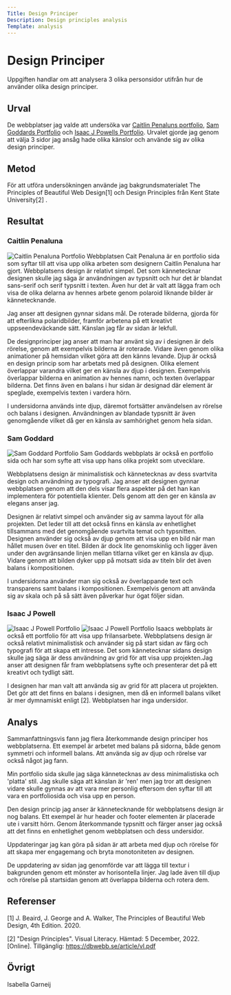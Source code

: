 ```yaml
---
Title: Design Principer
Description: Design principles analysis
Template: analysis
---
```


Design Principer
=======================

Uppgiften handlar om att analysera 3 olika personsidor utifrån hur de använder olika design principer. 

Urval
-----------------------

De webbplatser jag valde att undersöka var [Caitlin Penaluns portfolio](https://www.caitpenaluna.com/), [Sam Goddards Portfolio](https://samgoddard.co.uk/) och [Isaac J Powells Portfolio](https://www.ijpowell.co.uk/). Urvalet gjorde jag genom att välja 3 sidor jag ansåg hade olika känslor och använde sig av olika design principer. 

Metod
-----------------------
För att utföra undersökningen använde jag bakgrundsmaterialet The Principles of Beautiful Web Design[1] och Design Principles från Kent State University[2] . 

Resultat
-----------------------

### Caitlin Penaluna
![Caitlin Penaluna Portfolio](%base_url%/image/cait.png?q=50)
Webbplatsen Cait Penaluna är en portfolio sida som syftar till att visa upp olika arbeten som designern Caitlin Penaluna har gjort. Webbplatsens design är relativt simpel. Det som kännetecknar designen skulle jag säga är användningen av typsnitt och hur det är blandat sans-serif och serif typsnitt i texten. Även hur det är valt att lägga fram och visa de olika delarna av hennes arbete genom polaroid liknande bilder är kännetecknande. 

Jag anser att designen gynnar sidans mål. De roterade bilderna, gjorda för att efterlikna polaridbilder, framför arbetena på ett kreativt uppseendeväckande sätt. Känslan jag får av sidan är lekfull.

De designprinciper jag anser att man har använt sig av i designen är dels rörelse, genom att exempelvis bilderna är roterade. Vidare även genom olika animationer på hemsidan vilket göra att den känns levande. Djup är också en design princip som har arbetats med på designen. Olika element överlappar varandra vilket ger en känsla av djup i designen. Exempelvis överlappar bilderna en animation av hennes namn, och texten överlappar bilderna. Det finns även en balans i hur sidan är designad där element är speglade, exempelvis texten i vardera hörn.

I undersidorna används inte djup, däremot fortsätter användelsen av rörelse och balans i designen. Användningen av blandade typsnitt är även genomgående vilket då ger en känsla av samhörighet genom hela sidan. 


### Sam Goddard
![Sam Goddard Portfolio](%base_url%/image/sam.png?q=50)
Sam Goddards webbplats är också en portfolio sida och har som syfte att visa upp hans olika projekt som utvecklare. 

Webbplatsens design är minimalistisk och kännetecknas av dess svartvita design och användning av typografi. Jag anser att designen gynnar webbplatsen genom att den dels visar flera aspekter på det han kan implementera för potentiella klienter. Dels genom att den ger en känsla av elegans anser jag.

Designen är relativt simpel och använder sig av samma layout för alla projekten. Det leder till att det också finns en känsla av enhetlighet tillsammans med det genomgående svartvita temat och typsnitten. Designen använder sig också av djup genom att visa upp en bild när man hållet musen över en titel. Bilden är dock lite genomskinlig och ligger även under den avgränsande linjen mellan titlarna vilket ger en känsla av djup. Vidare genom att bilden dyker upp på motsatt sida av titeln blir det även balans i kompositionen.

I undersidorna använder man sig också av överlappande text och transparens samt balans i kompositionen. Exempelvis genom att använda sig av skala och på så sätt även påverkar hur ögat följer sidan. 


### Isaac J Powell
![Isaac J Powell Portfolio](%base_url%/image/ijp.png?q=50)
![Isaac J Powell Portfolio](%base_url%/image/ijp2.png?q=50)
Isaacs webbplats är också ett portfolio för att visa upp frilansarbete. Webbplatsens design är också relativt minimalistisk och använder sig på start sidan av färg och typografi för att skapa ett intresse. Det som kännetecknar sidans design skulle jag säga är dess användning av grid för att visa upp projekten.Jag anser att designen får fram webbplatsens syfte och presenterar det på ett kreativt och tydligt sätt. 

I designen har man valt att använda sig av grid för att placera ut projekten. Det gör att det finns en balans i designen, men då en informell balans vilket är mer dymnamiskt enligt [2]. Webbplatsen har inga undersidor.

Analys
-----------------------
Sammanfattningsvis fann jag flera återkommande design principer hos webbplatserna. Ett exempel är arbetet med balans på sidorna, både genom symmetri och informell balans. Att använda sig av djup och rörelse var också något jag fann. 

Min portfolio sida skulle jag säga kännetecknas av dess minimalistiska och 'platta' stil. Jag skulle säga att känslan är 'ren' men jag tror att designen vidare skulle gynnas av att vara mer personlig eftersom den syftar till att vara en portfoliosida och visa upp en person. 

Den design princip jag anser är kännetecknande för webbplatsens design är nog balans. Ett exempel är hur header och footer elementen är placerade ute i varsitt hörn. Genom återkommande typsnitt och färger anser jag också att det finns en enhetlighet genom webbplatsen och dess undersidor.

Uppdateringar jag kan göra på sidan är att arbeta med djup och rörelse för att skapa mer engagemang och bryta monotoniteten av designen. 

De uppdatering av sidan jag genomförde var att lägga till textur i bakgrunden genom ett mönster av horisontella linjer. Jag lade även till djup och rörelse på startsidan genom att överlappa bilderna och rotera dem. 


Referenser
-----------------------
[1] J. Beaird, J. George and A. Walker, The Principles of Beautiful Web Design, 4th Edition. 2020.

[2] "Design Principles". Visual Literacy. Hämtad: 5 December, 2022. [Online]. Tillgänglig: https://dbwebb.se/article/vl.pdf

Övrigt
-----------------------
Isabella Garneij